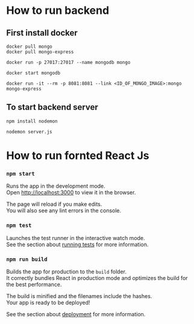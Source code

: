 # How to run backend

## First install docker

```
docker pull mongo
docker pull mongo-express

docker run -p 27017:27017 --name mongodb mongo

docker start mongodb

docker run -it --rm -p 8081:8081 --link <ID_OF_MONGO_IMAGE>:mongo mongo-express
```

## To start backend server
 
```
npm install nodemon

nodemon server.js
```

# How to run fornted React Js

### `npm start`

Runs the app in the development mode.<br />
Open [http://localhost:3000](http://localhost:3000) to view it in the browser.

The page will reload if you make edits.<br />
You will also see any lint errors in the console.

### `npm test`

Launches the test runner in the interactive watch mode.<br />
See the section about [running tests](https://facebook.github.io/create-react-app/docs/running-tests) for more information.

### `npm run build`

Builds the app for production to the `build` folder.<br />
It correctly bundles React in production mode and optimizes the build for the best performance.

The build is minified and the filenames include the hashes.<br />
Your app is ready to be deployed!

See the section about [deployment](https://facebook.github.io/create-react-app/docs/deployment) for more information.

